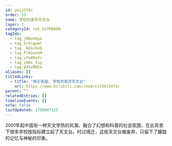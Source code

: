 ```yaml
---
id: peii5f8c
order: 51
name: 学校的废弃天文台
layer: 1
categoryId: cat_ko7DBA6N
tagIds:
  - tag_jKWvm6pa
  - tag_6rVsgwwC
  - tag__NZec6vQ
  - tag_Pl02eehM
  - tag_ufoW8aYc
  - tag_zbHi_5up
  - tag_845zMOEe
aliases: []
titledLinks:
  - title: "相关链接: 学校的废弃天文台"
    url: https://www.bilibili.com/read/cv33633474/
parent: ""
relatedEntries: []
timelineEvents: []
nsfw: false
lastUpdated: 1758087125
---
```


2001年起中国有一种天文学热的风潮，融合了幻想和科普的社会氛围，在此背景下很多学校按指标建立起了天文台。时过境迁，这些天文台被废弃，只留下了朦胧的记忆与神秘的印象。
